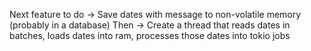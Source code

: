 Next feature to do -> Save dates with message to non-volatile memory (probably in a database)
Then -> Create a thread that reads dates in batches, loads dates into ram, processes those dates into tokio jobs
